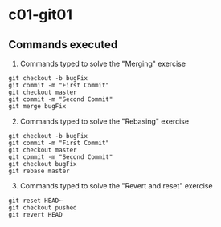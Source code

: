 # c01-git01

## Commands executed

1. Commands typed to solve the "Merging" exercise
```
git checkout -b bugFix
git commit -m "First Commit"
git checkout master
git commit -m "Second Commit"
git merge bugFix
```

2. Commands typed to solve the "Rebasing" exercise
```
git checkout -b bugFix
git commit -m "First Commit"
git checkout master
git commit -m "Second Commit"
git checkout bugFix
git rebase master
```

3. Commands typed to solve the "Revert and reset" exercise
```
git reset HEAD~
git checkout pushed
git revert HEAD
```
